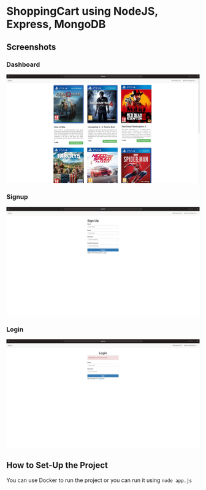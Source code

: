 # ShoppingCart using NodeJS, Express, MongoDB

## Screenshots
### Dashboard
![Dashboard](./public/dashboard.jpg)
### Signup
![Signup](./public/signup.jpg)
### Login
![Login](./public/login.jpg)

## How to Set-Up the Project
You can use Docker to run the project or you can run it using `node app.js`
